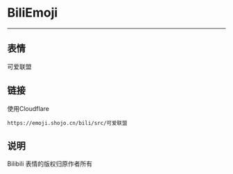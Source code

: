# BiliEmoji
---
## 表情
可爱联盟
## 链接
使用Cloudflare
```
https://emoji.shojo.cn/bili/src/可爱联盟
```
## 说明
Bilibili 表情的版权归原作者所有
